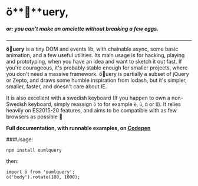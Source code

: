 # ö**🍳**uery,

##### or: you can't make an omelette without breaking a few eggs.

---

**ö🍳uery** is a tiny DOM and events lib, with chainable async, some basic animation, and a few useful utilities. Its main usage is for hacking, playing and prototyping, when you have an idea and want to sketch it out fast. If you're courageous, it's probably stable enough for smaller projects, where you don't need a massive framework.
ö🍳uery is partially a subset of jQuery or Zepto, and draws some humble inspiration from lodash, but it's simpler, smaller, faster, and doesn't care about IE.

It is also excellent with a swedish keyboard (If you happen to own a non-Swedish keyboard, simply reassign `ö` to for example `è`, `ü`, `Ω` or `ß`). It relies heavily on ES2015-20 features, and aims to be compatible with as few browsers as possible 🤪

**Full documentation, with runnable examples, on <a href=https://codepen.io/smlsvnssn/full/BrQjRm target=_blank>Codepen</a>**

###Usage:

```
npm install oumlquery
```

then:

```
import ö from 'oumlquery';
ö('body').rotate(180, 1000);

```
